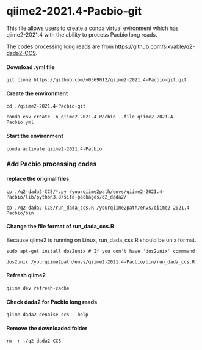 # qiime2-2021.4-Pacbio-git

This file allows users to create a conda virtual evironment which has qiime2-2021.4 with the ability to process Pacbio long reads.

The codes processing long reads are from https://github.com/sixvable/q2-dada2-CCS.

#### Download .yml file
`git clone https://github.com/v0369012/qiime2-2021.4-Pacbio-git.git`

#### Create the environment
`cd ./qiime2-2021.4-Pacbio-git`

`conda env create -n qiime2-2021.4-Pacbio --file qiime2-2021.4-Pacbio.yml`

#### Start the environment
`conda activate qiime2-2021.4-Pacbio`

### Add Pacbio processing codes
#### replace the original files
`cp ./q2-dada2-CCS/*.py /yourqiime2path/envs/qiime2-2021.4-Pacbio/lib/python3.8/site-packages/q2_dada2/`

`cp ./q2-dada2-CCS/run_dada_ccs.R /yourqiime2path/envs/qiime2-2021.4-Pacbio/bin`

#### Change the file format of run_dada_ccs.R
Because qiime2 is running on Linux, run_dada_css.R should be unix format.

`sudo apt-get install dos2unix # If you don't have 'dos2unix' commmand`

`dos2unix /yourqiime2path/envs/qiime2-2021.4-Pacbio/bin/run_dada_ccs.R`

#### Refresh qiime2
`qiime dev refresh-cache`

#### Check dada2 for Pacbio long reads
`qiime dada2 denoise-ccs --help`

#### Remove the downloaded folder
`rm -r ./q2-dada2-CCS`
